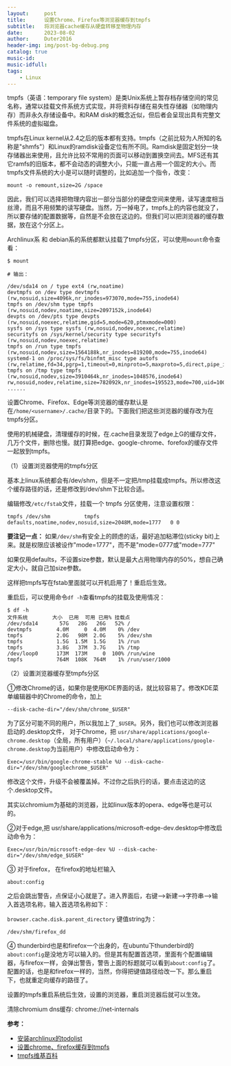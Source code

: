 ```yaml
---
layout:     post
title:      设置Chrome、Firefox等浏览器缓存到tmpfs
subtitle:   将浏览器cache缓存从硬盘转移至物理内存
date:       2023-08-02
author:     Duter2016
header-img: img/post-bg-debug.png
catalog: true
music-id: 
music-idfull: 
tags:
    - Linux
---
```



tmpfs（英语：temporary file system）是类Unix系统上暂存档存储空间的常见名称，通常以挂载文件系统方式实现，并将资料存储在易失性存储器（如物理内存）而非永久存储设备中。和RAM disk的概念近似，但后者会呈现出具有完整文件系统的虚拟磁盘。

tmpfs在Linux kernel从2.4之后的版本都有支持。tmpfs（之前比较为人所知的名称是"shmfs"）和Linux的ramdisk设备定位有所不同。Ramdisk是固定划分一块存储器出来使用，且允许比较不常用的页面可以移动到置换空间去。MFS还有其它ramfs的旧版本，都不会动态的调整大小，只能一直占用一个固定的大小。而tmpfs文件系统的大小是可以随时调整的，比如追加一个指令，改变：

`mount -o remount,size=2G /space`

因此，我们可以选择把物理内容出一部分当部分的硬盘空间来使用，读写速度相当丝滑，而且不用频繁的读写硬盘。当然，万一掉电了，tmpfs上的内容也就没了，所以要存储的配置数据等，自然是不会放在这边的。但我们可以把浏览器的缓存数据，放在这个分区上。

Archlinux系 和 debian系的系统都默认挂载了tmpfs分区，可以使用`mount`命令查看：

```
$ mount

# 输出：

/dev/sda14 on / type ext4 (rw,noatime)
devtmpfs on /dev type devtmpfs (rw,nosuid,size=4096k,nr_inodes=973070,mode=755,inode64)
tmpfs on /dev/shm type tmpfs (rw,nosuid,nodev,noatime,size=2097152k,inode64)
devpts on /dev/pts type devpts (rw,nosuid,noexec,relatime,gid=5,mode=620,ptmxmode=000)
sysfs on /sys type sysfs (rw,nosuid,nodev,noexec,relatime)
securityfs on /sys/kernel/security type securityfs (rw,nosuid,nodev,noexec,relatime)
tmpfs on /run type tmpfs (rw,nosuid,nodev,size=1564188k,nr_inodes=819200,mode=755,inode64)
systemd-1 on /proc/sys/fs/binfmt_misc type autofs (rw,relatime,fd=34,pgrp=1,timeout=0,minproto=5,maxproto=5,direct,pipe_ino=2798)
tmpfs on /tmp type tmpfs (rw,nosuid,nodev,size=3910464k,nr_inodes=1048576,inode64)
rw,nosuid,nodev,relatime,size=782092k,nr_inodes=195523,mode=700,uid=1000,gid=1000,inode64)
......
```

设置Chrome、Firefox、Edge等浏览器的缓存默认是在`/home/<username>/.cache/`目录下的。下面我们把这些浏览器的缓存改为在tmpfs分区。


使用的机械硬盘，清理缓存的时候，在.cache目录发现了edge上G的缓存文件，几万个文件，删除也慢。就打算把edge、google-chrome、forefox的缓存文件一起放到tmpfs。

（1）设置浏览器使用的tmpfs分区

基本上linux系统都会有/dev/shm，但是不一定把/tmp挂载成tmpfs。所以修改这个缓存路径的话，还是修改到/dev/shm下比较合适。

编辑修改`/etc/fstab`文件，挂载一个 tmpfs 分区使用，注意设置权限：

`tmpfs /dev/shm           tmpfs    defaults,noatime,nodev,nosuid,size=2048M,mode=1777   0 0`

**要注记一点：** 如果`/dev/shm`有安全上的顾虑的话，最好追加粘滞位(sticky bit)上来。就是权限应该被设作"mode=1777"，而不是"mode=0777或"mode=777"

如果仅用defaults，不设置size参数，默认是最大占用物理内存的50%，想自己确定大小，就自己加size参数。

这样把tmpfs写在fstab里面就可以开机启用了！重启后生效。

重启后，可以使用命令`df -h`查看tmpfs的挂载及使用情况：

```
$ df -h
文件系统        大小  已用  可用 已用% 挂载点
/dev/sda14       57G   28G   26G   52% /
devtmpfs        4.0M     0  4.0M    0% /dev
tmpfs           2.0G   98M  2.0G    5% /dev/shm
tmpfs           1.5G  1.5M  1.5G    1% /run
tmpfs           3.8G   37M  3.7G    1% /tmp
/dev/loop0      173M  173M     0  100% /run/wine
tmpfs           764M  108K  764M    1% /run/user/1000
```

（2）设置浏览器缓存至tmpfs分区

①修改Chrome的话，如果你是使用KDE界面的话，就比较容易了。修改KDE菜单编辑器中的Chrome的命令，加上

`--disk-cache-dir="/dev/shm/chrome_$USER"`

为了区分可能不同的用户，所以我加上了`_$USER`。另外，我们也可以修改浏览器启动的.desktop文件，
对于Chrome，把 `usr/share/applications/google-chrome.desktop`（全局，所有用户）（`~/.local/share/applications/google-chrome.desktop`为当前用户）中修改启动命令为：

`Exec=/usr/bin/google-chrome-stable %U --disk-cache-dir="/dev/shm/googlechrome_$USER"`

修改这个文件，升级不会被覆盖掉。不过你之后执行的话，要点击这边的这个.desktop文件。

其实以chromium为基础的浏览器，比如linux版本的opera、edge等也是可以的。

②对于edge,把 usr/share/applications/microsoft-edge-dev.desktop中修改启动命令为：

`Exec=/usr/bin/microsoft-edge-dev %U --disk-cache-dir="/dev/shm/edge_$USER"`

③ 对于firefox， 在firefox的地址栏输入

`about:config`

之后会跳出警告，点保证小心就是了。进入界面后，右键–>新建–>字符串–>输入首选项名称，输入首选项名称如下：

`browser.cache.disk.parent_directory` 键值string为：

`/dev/shm/firefox_dd`

④ thunderbird也是和firefox一个出身的，在ubuntu下thunderbird的`about:config`是没地方可以输入的。但是其有配置首选项，里面有个配置编辑器，与firefox一样，会弹出警告，警告上面的标题就可以看到`about:config`了。配置的话，也是和firefox一样的，当然，你得把键值路径给改一下。那么重启下，也就重定向缓存的路径了。

设置的tmpfs重启系统后生效，设置的浏览器，重启浏览器后就可以生效。


清除chromium dns缓存:
chrome://net-internals

**参考：**
* [安装archlinux的todolist](https://coda.world/archlinux-installation-todolist)
* [设置chrome、firefox缓存到tmpfs](https://elkpi.com/topics/2014/06/chrome-firefox-cache-2-tmpfs.html)
* [tmpfs维基百科](https://zh.wikipedia.org/wiki/Tmpfs)